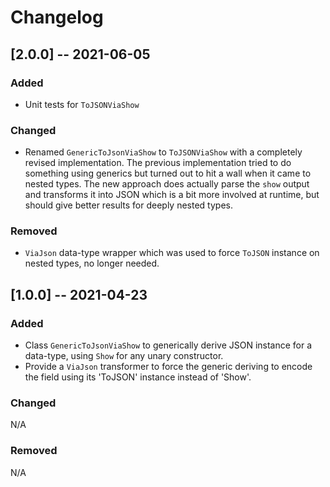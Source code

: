 # Changelog

## [2.0.0] -- 2021-06-05

### Added

- Unit tests for `ToJSONViaShow`

### Changed

- Renamed `GenericToJsonViaShow` to `ToJSONViaShow` with a completely revised implementation. The previous implementation tried to do something using generics but turned out to hit a wall
  when it came to nested types. The new approach does actually parse the `show` output and transforms it into JSON which is a bit more involved at runtime, but should give better results for deeply nested types.

### Removed

- `ViaJson` data-type wrapper which was used to force `ToJSON` instance on nested types, no longer needed.

## [1.0.0] -- 2021-04-23

### Added

- Class `GenericToJsonViaShow` to generically derive JSON instance for a data-type, using `Show` for any unary constructor. 
- Provide a `ViaJson` transformer to force the generic deriving to encode the field using its 'ToJSON' instance instead of 'Show'.

### Changed 

N/A

### Removed

N/A

